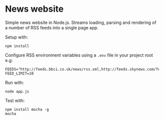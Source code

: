 News website
============

Simple news website in Node.js. Streams loading, parsing and rendering of a number of RSS feeds into a single page app.

Setup with:

    npm install

Configure RSS environment variables using a `.env` file in your project root e.g:

    FEEDS="http://feeds.bbci.co.uk/news/rss.xml,http://feeds.skynews.com/feeds/rss/home.xml"
    FEED_LIMIT=10

Run with:

    node app.js

Test with:

    npm install mocha -g
    mocha
